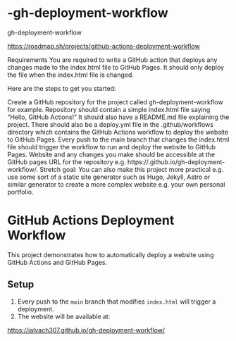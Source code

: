 # -gh-deployment-workflow
 gh-deployment-workflow


https://roadmap.sh/projects/github-actions-deployment-workflow

Requirements
You are required to write a GitHub action that deploys any changes made to the index.html file to GitHub Pages. It should only deploy the file when the index.html file is changed.

Here are the steps to get you started:

Create a GitHub repository for the project called gh-deployment-workflow for example.
Repository should contain a simple index.html file saying “Hello, GitHub Actions!”
It should also have a README.md file explaining the project.
There should also be a deploy.yml file in the .github/workflows directory which contains the GitHub Actions workflow to deploy the website to GitHub Pages.
Every push to the main branch that changes the index.html file should trigger the workflow to run and deploy the website to GitHub Pages.
Website and any changes you make should be accessible at the GitHub pages URL for the repository e.g. https://<username>.github.io/gh-deployment-workflow/.
Stretch goal: You can also make this project more practical e.g. use some sort of a static site generator such as Hugo, Jekyll, Astro or similar generator to create a more complex website e.g. your own personal portfolio.



# GitHub Actions Deployment Workflow

This project demonstrates how to automatically deploy a website using GitHub Actions and GitHub Pages.

## Setup
1. Every push to the `main` branch that modifies `index.html` will trigger a deployment.
2. The website will be available at:

https://jalvach307.github.io/gh-deployment-workflow/

